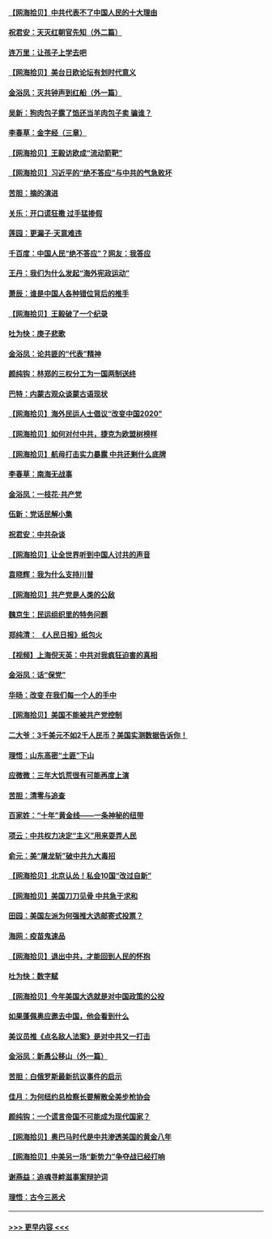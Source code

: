 #### [【网海拾贝】中共代表不了中国人民的十大理由](../pages/nsc993/n12388155.md?t=09081951) 
#### [祝君安：天灭红朝官先知（外二篇）](../pages/nsc993/n12387957.md?t=09081951) 
#### [连万里：让孩子上学去吧](../pages/nsc993/n12385309.md?t=09081951) 
#### [【网海拾贝】美台日欧论坛有划时代意义](../pages/nsc993/n12385232.md?t=09081951) 
#### [金浴凤：灭共钟声到红船（外一篇）](../pages/nsc993/n12385154.md?t=09081951) 
#### [吴新：狗肉包子露了馅还当羊肉包子卖 骗谁？](../pages/nsc993/n12385133.md?t=09081951) 
#### [李春草：金字经（三章）](../pages/nsc993/n12383691.md?t=09081951) 
#### [【网海拾贝】王毅访欧成“流动箭靶”](../pages/nsc993/n12383338.md?t=09081951) 
#### [【网海拾贝】习近平的“绝不答应”与中共的气急败坏](../pages/nsc993/n12382819.md?t=09081951) 
#### [苦胆：摘的演进](../pages/nsc993/n12382619.md?t=09081951) 
#### [关乐：开口谎狂撒 过手猛掺假](../pages/nsc993/n12382604.md?t=09081951) 
#### [莲园：更漏子‧天意难违](../pages/nsc993/n12382598.md?t=09081951) 
#### [千百度：中国人民“绝不答应”？网友：我答应](../pages/nsc993/n12382024.md?t=09081951) 
#### [王丹：我们为什么发起“海外宪政运动”](../pages/nsc993/n12380286.md?t=09081951) 
#### [萧辰：谁是中国人各种错位背后的推手](../pages/nsc993/n12379800.md?t=09081951) 
#### [【网海拾贝】王毅破了一个纪录](../pages/nsc993/n12379251.md?t=09081951) 
#### [吐为快：庚子悲歌](../pages/nsc993/n12378821.md?t=09081951) 
#### [金浴凤：论共匪的“代表”精神](../pages/nsc993/n12377546.md?t=09081951) 
#### [颜纯钩：林郑的三权分工为一国两制送终](../pages/nsc993/n12377306.md?t=09081951) 
#### [巴特：内蒙古观众谈蒙古语现状](../pages/nsc993/n12376923.md?t=09081951) 
#### [【网海拾贝】海外民运人士倡议“改变中国2020”](../pages/nsc993/n12376682.md?t=09081951) 
#### [【网海拾贝】如何对付中共，捷克为欧盟树榜样](../pages/nsc993/n12374209.md?t=09081951) 
#### [【网海拾贝】航母打击实力暴露 中共还剩什么底牌](../pages/nsc993/n12371825.md?t=09081951) 
#### [李春草：南海无战事](../pages/nsc993/n12371159.md?t=09081951) 
#### [金浴凤：一枝花·共产党](../pages/nsc993/n12368757.md?t=09081951) 
#### [伍新：党话民解小集](../pages/nsc993/n12366907.md?t=09081951) 
#### [祝君安：中共杂谈](../pages/nsc993/n12366076.md?t=09081951) 
#### [【网海拾贝】让全世界听到中国人讨共的声音](../pages/nsc993/n12365569.md?t=09081951) 
#### [袁晓辉：我为什么支持川普](../pages/nsc993/n12362670.md?t=09081951) 
#### [【网海拾贝】共产党是人类的公敌](../pages/nsc993/n12363182.md?t=09081951) 
#### [魏京生：民运组织里的特务问题](../pages/nsc993/n12363010.md?t=09081951) 
#### [郑纯清： 《人民日报》纸包火](../pages/nsc993/n12362706.md?t=09081951) 
#### [【视频】上海倪天英：中共对我疯狂迫害的真相](../pages/nsc993/n12356341.md?t=09081951) 
#### [金浴凤：话“保党”](../pages/nsc993/n12361867.md?t=09081951) 
#### [华旸：改变 在我们每一个人的手中](../pages/nsc993/n12361774.md?t=09081951) 
#### [【网海拾贝】美国不能被共产党控制](../pages/nsc993/n12360271.md?t=09081951) 
#### [二大爷：3千美元不如2千人民币？美国实测数据告诉你！](../pages/nsc993/n12358563.md?t=09081951) 
#### [理悟：山东高密“土匪”下山](../pages/nsc993/n12358535.md?t=09081951) 
#### [应微微：三年大饥荒很有可能再度上演](../pages/nsc993/n12358523.md?t=09081951) 
#### [苦胆：清零与追查](../pages/nsc993/n12358501.md?t=09081951) 
#### [百家姓：“十年”黄金线——一条神秘的纽带](../pages/nsc993/n12358319.md?t=09081951) 
#### [项云：中共权力决定“主义”用来耍弄人民](../pages/nsc993/n12358172.md?t=09081951) 
#### [俞元：美“屠龙斩”破中共九大毒招](../pages/nsc993/n12357822.md?t=09081951) 
#### [【网海拾贝】北京认怂！私会10国“改过自新”](../pages/nsc993/n12357784.md?t=09081951) 
#### [【网海拾贝】美国刀刀见骨 中共急于求和](../pages/nsc993/n12355511.md?t=09081951) 
#### [田园：美国左派为何强推大选邮寄式投票？](../pages/nsc993/n12352963.md?t=09081951) 
#### [海网：疫苗鬼速品](../pages/nsc993/n12354438.md?t=09081951) 
#### [【网海拾贝】退出中共，才能回到人民的怀抱](../pages/nsc993/n12352634.md?t=09081951) 
#### [吐为快：数字赋](../pages/nsc993/n12352317.md?t=09081951) 
#### [【网海拾贝】今年美国大选就是对中国政策的公投](../pages/nsc993/n12350973.md?t=09081951) 
#### [如果蓬佩奥应邀去中国，他会看到什么](../pages/nsc993/n12350945.md?t=09081951) 
#### [美议员推《点名敌人法案》是对中共又一打击](../pages/nsc993/n12350765.md?t=09081951) 
#### [金浴凤：新愚公移山（外一篇）](../pages/nsc993/n12350253.md?t=09081951) 
#### [苦胆：白俄罗斯最新抗议事件的启示](../pages/nsc993/n12349989.md?t=09081951) 
#### [佳月：为何纽约总检察长要解散全美步枪协会](../pages/nsc993/n12349939.md?t=09081951) 
#### [颜纯钩：一个谎言帝国不可能成为现代国家？](../pages/nsc993/n12349898.md?t=09081951) 
#### [【网海拾贝】奥巴马时代是中共渗透美国的黄金八年](../pages/nsc993/n12349284.md?t=09081951) 
#### [【网海拾贝】中美另一场“新势力”争夺战已经打响](../pages/nsc993/n12346998.md?t=09081951) 
#### [谢燕益：追魂寻衅滋事案辩护词](../pages/nsc993/n12346892.md?t=09081951) 
#### [理悟：古今三恶犬](../pages/nsc993/n12345190.md?t=09081951) 

----
#### [ >>> 更早内容 <<< ](../indexes/nsc993-earlier.md)
